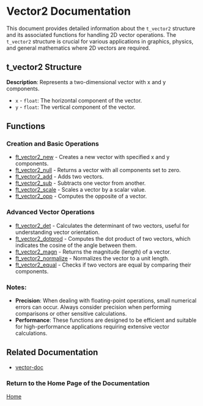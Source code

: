 # Vector2 Documentation

This document provides detailed information about the `t_vector2` structure and its associated functions for handling 2D vector operations. The `t_vector2` structure is crucial for various applications in graphics, physics, and general mathematics where 2D vectors are required.

## t_vector2 Structure
**Description**: Represents a two-dimensional vector with x and y components.

- `x` - `float`: The horizontal component of the vector.
- `y` - `float`: The vertical component of the vector.

## Functions

### Creation and Basic Operations
- [ft_vector2_new](./ft_vector2_new.md) - Creates a new vector with specified x and y components.
- [ft_vector2_null](./ft_vector2_null.md) - Returns a vector with all components set to zero.
- [ft_vector2_add](./ft_vector2_add.md) - Adds two vectors.
- [ft_vector2_sub](./ft_vector2_sub.md) - Subtracts one vector from another.
- [ft_vector2_scale](./ft_vector2_scale.md) - Scales a vector by a scalar value.
- [ft_vector2_opp](./ft_vector2_opp.md) - Computes the opposite of a vector.

### Advanced Vector Operations
- [ft_vector2_det](./ft_vector2_det.md) - Calculates the determinant of two vectors, useful for understanding vector orientation.
- [ft_vector2_dotprod](./ft_vector2_dotprod.md) - Computes the dot product of two vectors, which indicates the cosine of the angle between them.
- [ft_vector2_magn](./ft_vector2_magn.md) - Returns the magnitude (length) of a vector.
- [ft_vector2_normalize](./ft_vector2_normalize.md) - Normalizes the vector to a unit length.
- [ft_vector2_equal](./ft_vector2_equal.md) - Checks if two vectors are equal by comparing their components.

### Notes:
- **Precision**: When dealing with floating-point operations, small numerical errors can occur. Always consider precision when performing comparisons or other sensitive calculations.
- **Performance**: These functions are designed to be efficient and suitable for high-performance applications requiring extensive vector calculations.

## Related Documentation 
- [vector-doc](../vector-doc.md)

### Return to the Home Page of the Documentation
[Home](../../home.md)
